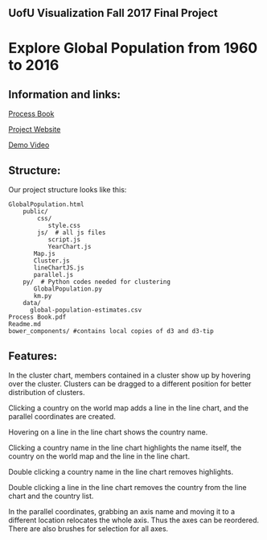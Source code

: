 ## UofU Visualization Fall 2017 Final Project

# Explore Global Population from 1960 to 2016

## Information and links:

[Process Book](https://github.com/yanyanzhangUU/dataviscourse-pr-GlobalPopulation/blob/gh-pages/Process%20Book.pdf)

[Project Website](https://yanyanzhanguu.github.io/dataviscourse-pr-GlobalPopulation/GlobalPopulation.html)

[Demo Video](https://www.youtube.com/watch?v=4C3eAbYFTHo&index=2&list=PLYiZl0A2kNDU-JMqvdBh-hjP6W-DTvNa8)

## Structure:
Our project structure looks like this:

	GlobalPopulation.html
        public/
            css/
               style.css
            js/  # all js files
               script.js
               YearChart.js
	       Map.js
	       Cluster.js
	       lineChartJS.js
	       parallel.js
	    py/  # Python codes needed for clustering
	       GlobalPopulation.py
	       km.py
    	data/
      	  global-population-estimates.csv
	Process Book.pdf
	Readme.md
	bower_components/ #contains local copies of d3 and d3-tip 	

## Features:

In the cluster chart, members contained in a cluster show up by hovering over the cluster. Clusters can be dragged to a different position for better distribution of clusters. 

Clicking a country on the world map adds a line in the line chart, and the parallel coordinates are created.

Hovering on a line in the line chart shows the country name.

Clicking a country name in the line chart highlights the name itself, the country on the world map and the line in the line chart. 

Double clicking a country name in the line chart removes highlights.

Double clicking a line in the line chart removes the country from the line chart and the country list.

In the parallel coordinates, grabbing an axis name and moving it to a different location relocates the whole axis. Thus the axes can be reordered. There are also brushes for selection for all axes.